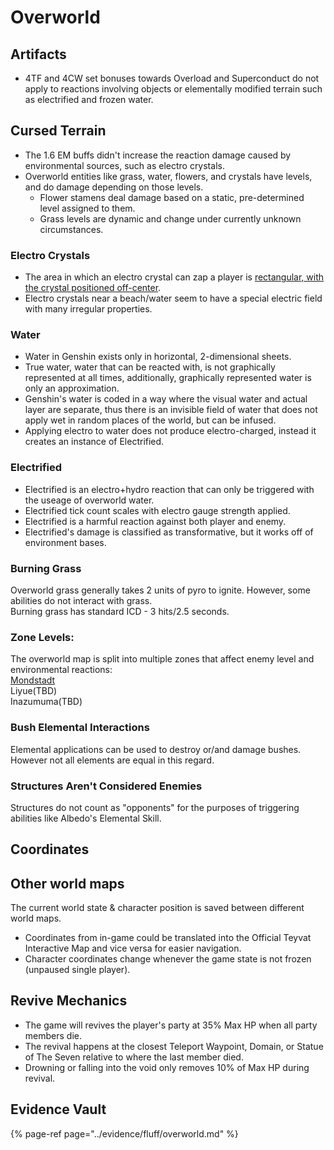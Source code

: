# Overworld

## Artifacts

- 4TF and 4CW set bonuses towards Overload and Superconduct do not apply to reactions involving objects or elementally modified terrain such as electrified and frozen water.

## Cursed Terrain 

- The 1.6 EM buffs didn't increase the reaction damage caused by environmental sources, such as electro crystals.
- Overworld entities like grass, water, flowers, and crystals have levels, and do damage depending on those levels.
  - Flower stamens deal damage based on a static, pre-determined level assigned to them.
  - Grass levels are dynamic and change under currently unknown circumstances.

### Electro Crystals

- The area in which an electro crystal can zap a player is [rectangular, with the crystal positioned off-center](../../../evidence/fluff/overworld.md#electro-crystal-range).
- Electro crystals near a beach/water seem to have a special electric field with many irregular properties.

### Water

- Water in Genshin exists only in horizontal, 2-dimensional sheets.
- True water, water that can be reacted with, is not graphically represented at all times, additionally, graphically represented water is only an approximation.
- Genshin's water is coded in a way where the visual water and actual layer are separate, thus there is an invisible field of water that does not apply wet in random places of the world, but can be infused.
- Applying electro to water does not produce electro-charged, instead it creates an instance of Electrified.  

### Electrified  

- Electrified is an electro+hydro reaction that can only be triggered with the useage of overworld water.  
- Electrified tick count scales with electro gauge strength applied.  
- Electrified is a harmful reaction against both player and enemy.  
- Electrified's damage is classified as transformative, but it works off of environment bases.  

### Burning Grass

Overworld grass generally takes 2 units of pyro to ignite. However, some abilities do not interact with grass.\
Burning grass has standard ICD - 3 hits/2.5 seconds. 

### Zone Levels:

The overworld map is split into multiple zones that affect enemy level and environmental reactions:  
[Mondstadt](https://i.imgur.com/E0oN0B6.jpg)  
Liyue(TBD)  
Inazumuma(TBD)  

### Bush Elemental Interactions

Elemental applications can be used to destroy or/and damage bushes. However not all elements are equal in this regard.

### Structures Aren't Considered Enemies

Structures do not count as "opponents" for the purposes of triggering abilities like Albedo's Elemental Skill.

## Coordinates

## Other world maps  

The current world state & character position is saved between different world maps.  

* Coordinates from in-game could be translated into the Official Teyvat Interactive Map and vice versa for easier navigation.
* Character coordinates change whenever the game state is not frozen (unpaused single player).

## Revive Mechanics  

* The game will revives the player's party at 35% Max HP when all party members die.
* The revival happens at the closest Teleport Waypoint, Domain, or Statue of The Seven relative to where the last member died.
* Drowning or falling into the void only removes 10% of Max HP during revival.

## Evidence Vault

{% page-ref page="../evidence/fluff/overworld.md" %}
